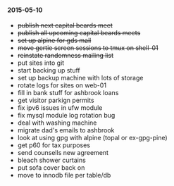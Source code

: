 #### 2015-05-10 ####

- ~~publish next capital beards meet~~
- ~~publish all upcoming capital beards meets~~
- ~~set up alpine for gds mail~~
- ~~move gertie screen sessions to tmux on shell-01~~
- ~~reinstate randomness mailing list~~ 
- put sites into git
- start backing up stuff
- set up backup machine with lots of storage
- rotate logs for sites on web-01
- fill in bank stuff for ashbrook loans
- get visitor parkign permits
- fix ipv6 issues in ufw module
- fix mysql module log rotation bug
- deal with washing machine
- migrate dad's emails to ashbrook
- look at using gpg with alpine (topal or ex-gpg-pine)
- get p60 for tax purposes
- send counsells new agreement
- bleach shower curtains
- put sofa cover back on
- move to innodb file per table/db
